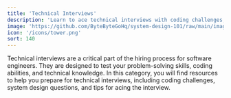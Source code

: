 ```yaml
---
title: 'Technical Interviews'
description: 'Learn to ace technical interviews with coding challenges, system design questions, and interview tips.'
image: 'https://github.com/ByteByteGoHq/system-design-101/raw/main/images/oAuth2.jpg'
icon: '/icons/tower.png'
sort: 140
---
```


Technical interviews are a critical part of the hiring process for software engineers. They are designed to test your problem-solving skills, coding abilities, and technical knowledge. In this category, you will find resources to help you prepare for technical interviews, including coding challenges, system design questions, and tips for acing the interview.